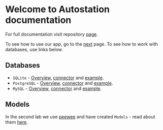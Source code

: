 # Welcome to Autostation documentation

For full documentation visit repository [page](https://github.com/mezidia/medivac).

To see how to use our app, go to the [next](autostation.md) page. To see how to work with databases, use links below.

## Databases

* `SQLite` - [Overview](sqlite.md#overview), [connector](sqlite.md#connector) and [example](sqlite.md#example).
* `PostgreSQL` - [Overview](postgresql.md#overview), [connector](postgresql.md#connector) and [example](postgresql.md#example).
* `MySQL` - [Overview](mysql.md#overview), [connector](mysql.md#connector) and [example](mysql.md#example).

## Models

In the second lab we use [peewee](http://docs.peewee-orm.com/en/latest/) and have created `Models` - read about them [here](models.md).
